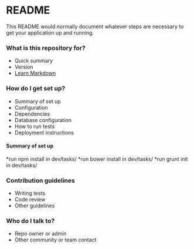 # README #

This README would normally document whatever steps are necessary to get your application up and running.

### What is this repository for? ###

* Quick summary
* Version
* [Learn Markdown](https://bitbucket.org/tutorials/markdowndemo)

### How do I get set up? ###

* Summary of set up
* Configuration
* Dependencies
* Database configuration
* How to run tests
* Deployment instructions

#### Summary of set up ####

*run npm install in dev/tasks/
*run bower install in dev/tasks/
*run grunt init in dev/tasks/ 

### Contribution guidelines ###

* Writing tests
* Code review
* Other guidelines

### Who do I talk to? ###

* Repo owner or admin
* Other community or team contact